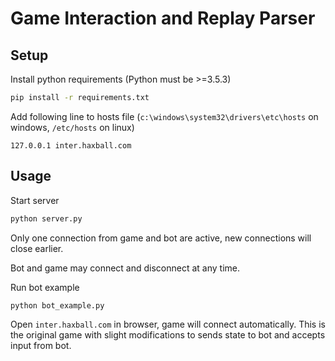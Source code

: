 
# Game Interaction and Replay Parser

## Setup
Install python requirements (Python must be >=3.5.3)
```bash
pip install -r requirements.txt
```

Add following line to hosts file (`c:\windows\system32\drivers\etc\hosts` on windows, `/etc/hosts` on linux)
```
127.0.0.1 inter.haxball.com
```

## Usage

Start server
```bash
python server.py
```

Only one connection from game and bot are active, new connections will close earlier.

Bot and game may connect and disconnect at any time.

Run bot example
```bash
python bot_example.py
```

Open `inter.haxball.com` in browser, game will connect automatically.
This is the original game with slight modifications to sends state to bot and accepts input from bot.

